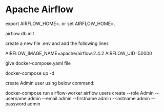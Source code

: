 # Apache Airflow


export AIRFLOW_HOME=. 
or
set AIRFLOW_HOME=.

airflow db init


create a new file .env and add the following lines

AIRFLOW_IMAGE_NAME=apache/airflow:2.4.2
AIRFLOW_UID=50000

give docker-compose.yaml file

docker-compose up -d

create Admin user using below command:

docker-compose run airflow-worker airflow users create --role Admin --username admin --email admin --firstname admin --lastname admin --password admin
